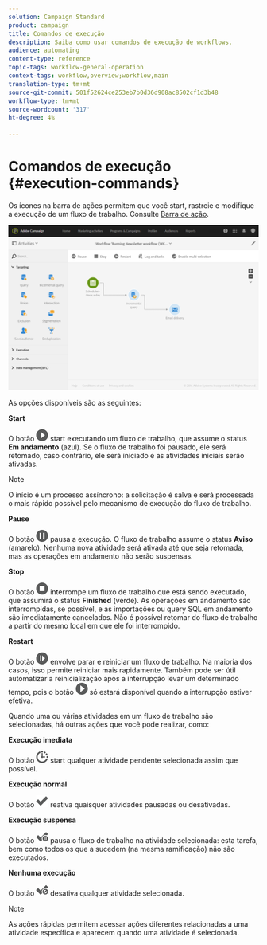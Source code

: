 ```yaml
---
solution: Campaign Standard
product: campaign
title: Comandos de execução
description: Saiba como usar comandos de execução de workflows.
audience: automating
content-type: reference
topic-tags: workflow-general-operation
context-tags: workflow,overview;workflow,main
translation-type: tm+mt
source-git-commit: 501f52624ce253eb7b0d36d908ac8502cf1d3b48
workflow-type: tm+mt
source-wordcount: '317'
ht-degree: 4%

---
```



# Comandos de execução {#execution-commands}

Os ícones na barra de ações permitem que você start, rastreie e modifique a execução de um fluxo de trabalho. Consulte [Barra de ação](../../automating/using/workflow-interface.md#action-bar).

![](assets/wkf_execution_2.png)

As opções disponíveis são as seguintes:

**Start**

O botão ![](assets/play_darkgrey-24px.png) start executando um fluxo de trabalho, que assume o status **Em andamento** (azul). Se o fluxo de trabalho foi pausado, ele será retomado, caso contrário, ele será iniciado e as atividades iniciais serão ativadas.

>[!NOTE]
>
>O início é um processo assíncrono: a solicitação é salva e será processada o mais rápido possível pelo mecanismo de execução do fluxo de trabalho.

**Pause**

O botão ![](assets/pause_darkgrey-24px.png) pausa a execução. O fluxo de trabalho assume o status **Aviso** (amarelo). Nenhuma nova atividade será ativada até que seja retomada, mas as operações em andamento não serão suspensas.

**Stop**

O botão ![](assets/stop_darkgrey-24px.png) interrompe um fluxo de trabalho que está sendo executado, que assumirá o status **Finished** (verde). As operações em andamento são interrompidas, se possível, e as importações ou query SQL em andamento são imediatamente cancelados. Não é possível retomar do fluxo de trabalho a partir do mesmo local em que ele foi interrompido.

**Restart**

O botão ![](assets/pauseplay_darkgrey-24px.png) envolve parar e reiniciar um fluxo de trabalho. Na maioria dos casos, isso permite reiniciar mais rapidamente. Também pode ser útil automatizar a reinicialização após a interrupção levar um determinado tempo, pois o botão ![](assets/play_darkgrey-24px.png) só estará disponível quando a interrupção estiver efetiva.

Quando uma ou várias atividades em um fluxo de trabalho são selecionadas, há outras ações que você pode realizar, como:

**Execução imediata**

O botão ![](assets/pending_darkgrey-24px.png) start qualquer atividade pendente selecionada assim que possível.

**Execução normal**

O botão ![](assets/check_darkgrey-24px.png) reativa quaisquer atividades pausadas ou desativadas.

**Execução suspensa**

O botão ![](assets/check_pause_darkgrey-24px.png) pausa o fluxo de trabalho na atividade selecionada: esta tarefa, bem como todos os que a sucedem (na mesma ramificação) não são executados.

**Nenhuma execução**

O botão ![](assets/checkdisable.png) desativa qualquer atividade selecionada.

>[!NOTE]
>
>As ações rápidas permitem acessar ações diferentes relacionadas a uma atividade específica e aparecem quando uma atividade é selecionada.
